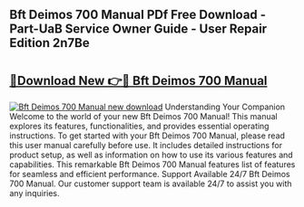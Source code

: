 ## Bft Deimos 700 Manual PDf Free Download - Part-UaB Service Owner Guide - User Repair Edition 2n7Be

# <h2><a href="http://cf25695.oget.top/?id=Bft+Deimos+700+Manual">🔗Download New 👉🔴 Bft Deimos 700 Manual</a></h2>

[![Bft Deimos 700 Manual new download](https://i.imgur.com/5g1atiW.png)](http://cf25695.oget.top/?id=Bft+Deimos+700+Manual)
Understanding Your Companion Welcome to the world of your new Bft Deimos 700 Manual! This manual explores its features, functionalities, and provides essential operating instructions. To get started with your Bft Deimos 700 Manual, please read this user manual carefully before use. It includes detailed instructions for product setup, as well as information on how to use its various features and capabilities. This remarkable Bft Deimos 700 Manual features list of features for seamless and efficient performance. Support Available 24/7 Bft Deimos 700 Manual. Our customer support team is available 24/7 to assist you with any inquiries.
